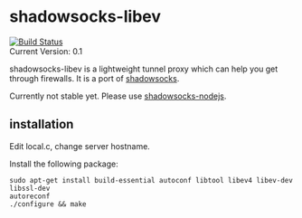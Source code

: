 shadowsocks-libev
===========

[![Build Status](https://travis-ci.org/clowwindy/shadowsocks-libev.png?branch=dev)](https://travis-ci.org/clowwindy/shadowsocks-libev)  
Current Version: 0.1

shadowsocks-libev is a lightweight tunnel proxy which can help you get through
 firewalls. It is a port of [shadowsocks](https://github.com/clowwindy/shadowsocks).

Currently not stable yet.
 Please use [shadowsocks-nodejs](https://github.com/clowwindy/shadowsocks-nodejs).

installation
-----------

Edit local.c, change server hostname.

Install the following package:

    sudo apt-get install build-essential autoconf libtool libev4 libev-dev libssl-dev
    autoreconf
    ./configure && make

